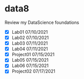 # data8
Review my DataScience foundations
- [x] Lab01 07/10/2021
- [x] Lab02 07/10/2021
- [x] Lab03 07/11/2021
- [x] Lab04 07/11/2021
- [x] Project01 07/15/2021
- [x] Lab05 07/15/2021
- [x] Lab06 07/15/2021
- [x] Project02 07/17/2021
